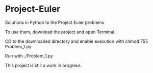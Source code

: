 # Project-Euler
Solutions in Python to the Project Euler problems

To use them, download the project and open Terminal.

CD to the downloaded directory and enable execution with chmod 755 Problem_1.py

Run with ./Problem_1.py

This project is still a work in progress.
